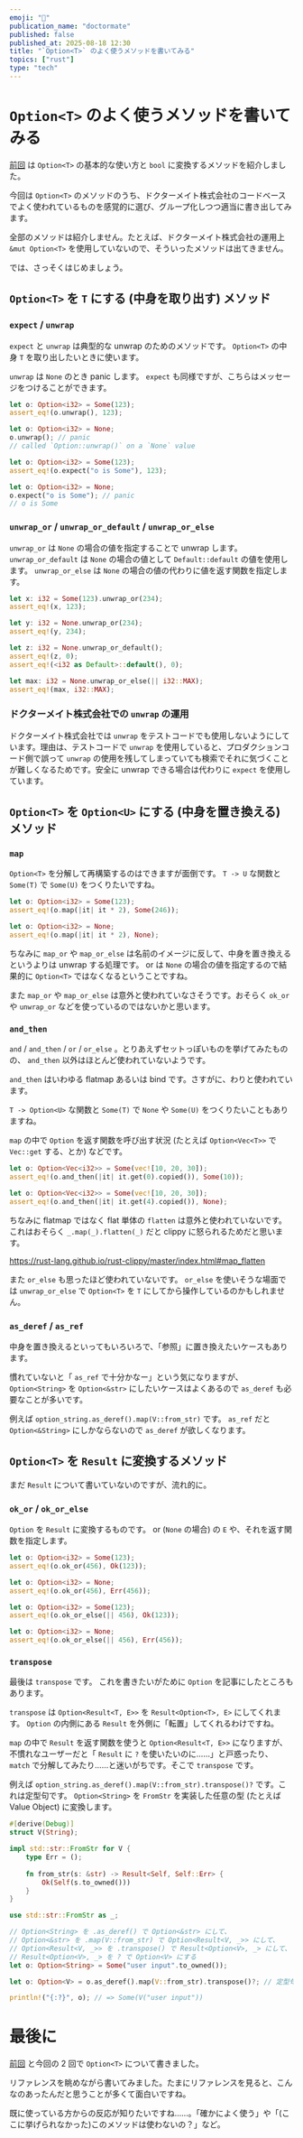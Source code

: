 ```yaml
---
emoji: "🔀"
publication_name: "doctormate"
published: false
published_at: 2025-08-18 12:30
title: "`Option<T>` のよく使うメソッドを書いてみる"
topics: ["rust"]
type: "tech"
---
```


# `Option<T>` のよく使うメソッドを書いてみる

[前回](https://zenn.dev/doctormate/articles/7100b404d89917) は `Option<T>` の基本的な使い方と `bool` に変換するメソッドを紹介しました。

今回は `Option<T>` のメソッドのうち、ドクターメイト株式会社のコードベースでよく使われているものを感覚的に選び、グループ化しつつ適当に書き出してみます。

全部のメソッドは紹介しません。たとえば、ドクターメイト株式会社の運用上 `&mut Option<T>` を使用していないので、そういったメソッドは出てきません。

では、さっそくはじめましょう。

## `Option<T>` を `T` にする (中身を取り出す) メソッド

### `expect` / `unwrap`

`expect` と `unwrap` は典型的な unwrap のためのメソッドです。 `Option<T>` の中身 `T` を取り出したいときに使います。

`unwrap` は `None` のとき panic します。 `expect` も同様ですが、こちらはメッセージをつけることができます。

```rust
let o: Option<i32> = Some(123);
assert_eq!(o.unwrap(), 123);

let o: Option<i32> = None;
o.unwrap(); // panic
// called `Option::unwrap()` on a `None` value
```

```rust
let o: Option<i32> = Some(123);
assert_eq!(o.expect("o is Some"), 123);

let o: Option<i32> = None;
o.expect("o is Some"); // panic
// o is Some
```

### `unwrap_or` / `unwrap_or_default` / `unwrap_or_else`

`unwrap_or` は `None` の場合の値を指定することで unwrap します。 `unwrap_or_default` は `None` の場合の値として `Default::default` の値を使用します。 `unwrap_or_else` は `None` の場合の値の代わりに値を返す関数を指定します。 

```rust
let x: i32 = Some(123).unwrap_or(234);
assert_eq!(x, 123);

let y: i32 = None.unwrap_or(234);
assert_eq!(y, 234);

let z: i32 = None.unwrap_or_default();
assert_eq!(z, 0);
assert_eq!(<i32 as Default>::default(), 0);

let max: i32 = None.unwrap_or_else(|| i32::MAX);
assert_eq!(max, i32::MAX);
```

### ドクターメイト株式会社での `unwrap` の運用

ドクターメイト株式会社では `unwrap` をテストコードでも使用しないようにしています。理由は、テストコードで `unwrap` を使用していると、プロダクションコード側で誤って `unwrap` の使用を残してしまっていても検索でそれに気づくことが難しくなるためです。安全に unwrap できる場合は代わりに `expect` を使用しています。

## `Option<T>` を `Option<U>` にする (中身を置き換える) メソッド

### `map`

`Option<T>` を分解して再構築するのはできますが面倒です。 `T -> U` な関数と `Some(T)` で `Some(U)` をつくりたいですね。

```rust
let o: Option<i32> = Some(123);
assert_eq!(o.map(|it| it * 2), Some(246));

let o: Option<i32> = None;
assert_eq!(o.map(|it| it * 2), None);
```

ちなみに `map_or` や `map_or_else` は名前のイメージに反して、中身を置き換えるというよりは unwrap する処理です。 or は `None` の場合の値を指定するので結果的に `Option<T>` ではなくなるということですね。

また `map_or` や `map_or_else` は意外と使われていなさそうです。おそらく `ok_or` や `unwrap_or` などを使っているのではないかと思います。

### `and_then`

`and` / `and_then` / `or` / `or_else` 。とりあえずセットっぽいものを挙げてみたものの、 `and_then` 以外はほとんど使われていないようです。

`and_then` はいわゆる flatmap あるいは bind です。さすがに、わりと使われています。

`T -> Option<U>` な関数と `Some(T)` で `None` や `Some(U)` をつくりたいこともありますね。

`map` の中で `Option` を返す関数を呼び出す状況 (たとえば `Option<Vec<T>>` で `Vec::get` する、とか) などです。

```rust
let o: Option<Vec<i32>> = Some(vec![10, 20, 30]);
assert_eq!(o.and_then(|it| it.get(0).copied()), Some(10));

let o: Option<Vec<i32>> = Some(vec![10, 20, 30]);
assert_eq!(o.and_then(|it| it.get(4).copied()), None);
```

ちなみに flatmap ではなく flat 単体の `flatten` は意外と使われていないです。これはおそらく `_.map(_).flatten(_)` だと clippy に怒られるためだと思います。

<https://rust-lang.github.io/rust-clippy/master/index.html#map_flatten>

また `or_else` も思ったほど使われていないです。 `or_else` を使いそうな場面では `unwrap_or_else` で `Option<T>` を `T` にしてから操作しているのかもしれません。

### `as_deref` / `as_ref`

中身を置き換えるといってもいろいろで、「参照」に置き換えたいケースもあります。

慣れていないと「 `as_ref` で十分かなー」という気になりますが、 `Option<String>` を `Option<&str>` にしたいケースはよくあるので `as_deref` も必要なことが多いです。

例えば `option_string.as_deref().map(V::from_str)` です。 `as_ref` だと `Option<&String>` にしかならないので `as_deref` が欲しくなります。

## `Option<T>` を `Result` に変換するメソッド

まだ `Result` について書いていないのですが、流れ的に。

### `ok_or` / `ok_or_else`

`Option` を `Result` に変換するものです。 or (`None` の場合) の `E` や、それを返す関数を指定します。

```rust
let o: Option<i32> = Some(123);
assert_eq!(o.ok_or(456), Ok(123));

let o: Option<i32> = None;
assert_eq!(o.ok_or(456), Err(456));

let o: Option<i32> = Some(123);
assert_eq!(o.ok_or_else(|| 456), Ok(123));

let o: Option<i32> = None;
assert_eq!(o.ok_or_else(|| 456), Err(456));
```

### `transpose`

最後は `transpose` です。 これを書きたいがために `Option` を記事にしたところもあります。

`transpose` は `Option<Result<T, E>>` を `Result<Option<T>, E>` にしてくれます。 `Option` の内側にある `Result` を外側に「転置」してくれるわけですね。

`map` の中で `Result` を返す関数を使うと `Option<Result<T, E>>` になりますが、不慣れなユーザーだと「 `Result` に `?` を使いたいのに……」と戸惑ったり、 `match` で分解してみたり……と迷いがちです。そこで `transpose` です。

例えば `option_string.as_deref().map(V::from_str).transpose()?` です。これは定型句です。 `Option<String>` を `FromStr` を実装した任意の型 (たとえば Value Object) に変換します。

```rust
#[derive(Debug)]
struct V(String);

impl std::str::FromStr for V {
    type Err = ();
    
    fn from_str(s: &str) -> Result<Self, Self::Err> {
        Ok(Self(s.to_owned()))
    }
}

use std::str::FromStr as _;

// Option<String> を .as_deref() で Option<&str> にして、
// Option<&str> を .map(V::from_str) で Option<Result<V, _>> にして、
// Option<Result<V, _>> を .transpose() で Result<Option<V>, _> にして、
// Result<Option<V>, _> を ? で Option<V> にする
let o: Option<String> = Some("user input".to_owned());

let o: Option<V> = o.as_deref().map(V::from_str).transpose()?; // 定型句

println!("{:?}", o); // => Some(V("user input"))
```

# 最後に

[前回](https://zenn.dev/doctormate/articles/7100b404d89917) と今回の 2 回で `Option<T>` について書きました。

リファレンスを眺めながら書いてみました。たまにリファレンスを見ると、こんなのあったんだと思うことが多くて面白いですね。

既に使っている方からの反応が知りたいですね……。「確かによく使う」や「(ここに挙げられなかった)このメソッドは使わないの？」など。

